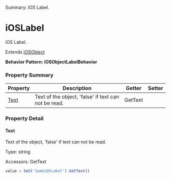 Summary: iOS Label.

# iOSLabel

iOS Label.
 
Extends [iOSObject](iOSObject.md)





**Behavior Pattern: iOSObjectLabelBehavior**


<!-- ============================== property summary ========================== -->



### Property Summary
| **Property** | **Description** | **Getter** | **Setter** |
| ------------ | --------------- | ---------- | ---------- |
| [Text](#text) | Text of the object, 'false' if text can not be read. | GetText |  |



<!-- ============================== action summary ========================== -->

<!-- ============================== property detail ========================== -->

### Property Detail

<a name="Text"></a>
#### Text

Text of the object, 'false' if text can not be read.



Type: string


Accessors: GetText

```javascript
value = SeS('SomeiOSLabel').GetText()
```




<!-- ============================== action detail ========================== -->
  

